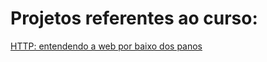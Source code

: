 # Projetos referentes ao curso:
[HTTP: entendendo a web por baixo dos panos](https://cursos.alura.com.br/course/http-entendendo-web-por-baixo-dos-panos)
